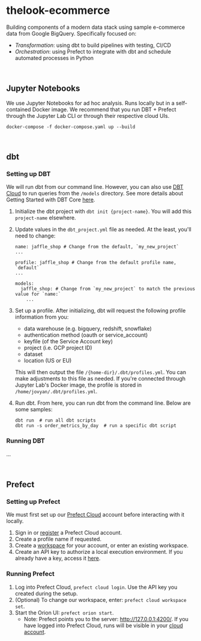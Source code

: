# thelook-ecommerce

Building components of a modern data stack using sample e-commerce data from Google BigQuery. Specifically focused on:
- _Transformation_: using dbt to build pipelines with testing, CI/CD
- _Orchestration_: using Prefect to integrate with dbt and schedule automated processes in Python

<br>

## Jupyter Notebooks

We use Jupyter Notebooks for ad hoc analysis. Runs locally but in a self-contained Docker image.
We recommend that you run DBT + Prefect through the Jupyter Lab CLI or through their respective cloud UIs.


```
docker-compose -f docker-compose.yaml up --build
```

<br>


## dbt

### Setting up DBT

We will run dbt from our command line. However, you can also use [DBT Cloud](https://cloud.getdbt.com/) to run queries from 
the `/models` directory. See more details about Getting Started with DBT Core [here](https://docs.getdbt.com/docs/get-started/getting-started-dbt-core).

1. Initialize the dbt project with `dbt init {project-name}`. You will add this `project-name` elsewhere.
2. Update values in the `dbt_project.yml` file as needed. At the least, you'll need to change:
	```
	name: jaffle_shop # Change from the default, `my_new_project`
	...

	profile: jaffle_shop # Change from the default profile name, `default`
	...

	models:
	  jaffle_shop: # Change from `my_new_project` to match the previous value for `name:`
	    ...
	```

3. Set up a profile. After initializing, dbt will request the following profile information from you:
	- data warehouse (e.g. bigquery, redshift, snowflake)
	- authentication method (oauth or service_account)
	- keyfile (of the Service Account key)
	- project (i.e. GCP project ID)
	- dataset
	- location (US or EU)

	This will then output the file `/{home-dir}/.dbt/profiles.yml`. You can make adjustments to this file as needed.
	If you're connected through Jupyter Lab's Docker image, the profile is stored in `/home/jovyan/.dbt/profiles.yml`.

4. Run dbt. From here, you can run dbt from the command line. Below are some samples:
	```
	dbt run  # run all dbt scripts
	dbt run -s order_metrics_by_day  # run a specific dbt script
	```


### Running DBT

...

<br>


## Prefect

### Setting up Prefect

We must first set up our [Prefect Cloud](https://app.prefect.cloud/) account before interacting with it locally.

1. Sign in or [register](https://docs.prefect.io/ui/cloud-getting-started/#sign-in-or-register) a Prefect Cloud account.
2. Create a profile name if requested.
3. Create a [workspace](https://app.prefect.cloud/) for your account, or enter an existing workspace.
4. Create an API key to authorize a local execution environment. If you already have a key, access it [here](https://app.prefect.cloud/my/api-keys).


### Running Prefect

1. Log into Prefect Cloud, `prefect cloud login`. Use the API key you created during the setup.
2. (Optional) To change our workspace, enter: `prefect cloud workspace set`.
3. Start the Orion UI: `prefect orion start`.
    - Note: Prefect points you to the server: http://127.0.0.1:4200/. If you have logged into Prefect Cloud, runs will be visible in your [cloud account](https://app.prefect.cloud/).

<br>

